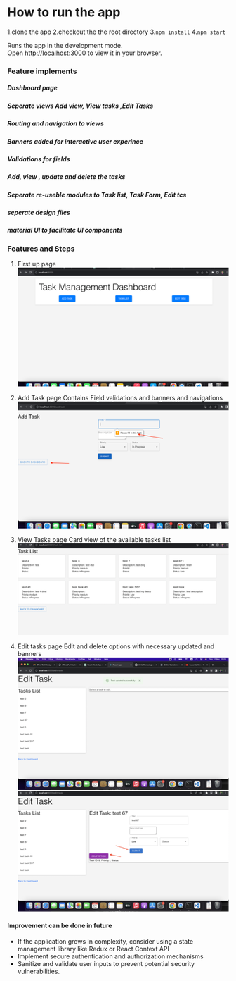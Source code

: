 # How to run the app

1.clone the app
2.checkout the the root directory
3.`npm install`
4.`npm start`

Runs the app in the development mode.\
Open [http://localhost:3000](http://localhost:3000) to view it in your browser.
### Feature implements

##### Dashboard page
##### Seperate views Add view, View tasks ,Edit Tasks
##### Routing and navigation to views
##### Banners added for interactive user experince
##### Validations for fields
##### Add, view , update and delete the tasks
##### Seperate re-useble modules to Task list, Task Form, Edit tcs
##### seperate design files
##### material UI to facilitate UI components

### Features and Steps

1. First up page
![Alt text](image.png)

2. Add Task page 
Contains Field validations and banners and navigations
![Alt text](image-1.png)
3. View Tasks page
Card view of the available tasks list
![Alt text](image-2.png)
4. Edit tasks page
Edit and delete options with necessary updated and banners
![Alt text](images/editBanner.png) 
![Alt text](images/editForm.png)

#### Improvement can be done in future

* If the application grows in complexity, consider using a state management library like Redux or React Context API
* Implement secure authentication and authorization mechanisms
* Sanitize and validate user inputs to prevent potential security vulnerabilities.



